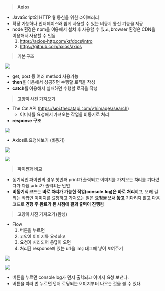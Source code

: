 
> **Axios**

-   JavaScript의 HTTP 웹 통신을 위한 라이브러리
-   확장 가능하나 인터페이스와 쉽게 사용할 수 있는 비동기 통신 기능을 제공
-   node 환경은 npm을 이용해서 설치 후 사용할 수 있고, browser 환경은 CDN을 이용해서 사용할 수 잇음
    1.  https://axios-http.com/kr/docs/intro
    2.  https://github.com/axios/axios

> **기본 구조**

![](https://k.kakaocdn.net/dn/4efwY/btrPGdO6tg3/gCUAnRfGCl4WSfyZCdetk0/img.png)

-   get, post 등 여러 method 사용가능
-   **then**을 이용해서 성공하면 수행할 로직을 작성
-   **catch**를 이용해서 실패하면 수행할 로직을 작성

> **고양이 사진 가져오기**

-   The Cat API (https://api.thecatapi.com/v1/images/search)
    -   이미지를 요청해서 가져오는 작업을 비동기로 처리
-   **response** **구조**

![](https://k.kakaocdn.net/dn/b2VQo6/btrPCCXJWcA/jJkYtYATk0Abmxq9IXgE41/img.png)

-   Axios로 요청해보기 (비동기)

![](https://k.kakaocdn.net/dn/VUJln/btrPFXZRy2x/4d4Dc76p1r7imKJvGDiwRK/img.png)

![](https://k.kakaocdn.net/dn/qAtDZ/btrPED19KiD/CKFBrqE8C55w3XB93e4sAk/img.png)

> **파이썬과 비교**

-   동기식인 파이썬의 경우 첫번째 print가 출력되고 이미지를 가져오는 처리를 기다렸다가 다음 print가 출력되는 반면
-   **비동기식 코드**는 **바로 처리가 가능한 작업(console.log)은 바로 처리**하고, 오래 걸리는 작업인 이미지를 요청하고 가져오는 일은 **요청을 보내 놓고** 기다리지 않고 다음 코드로 **진행 후 완료가 된 시점에 결과 출력이 진행**됨

> **고양이 사진 가져오기 (완성)**

-   Flow
    1.  버튼을 누르면
    2.  고양이 이미지를 요청하고
    3.  요청이 처리되어 응답이 오면
    4.  처리된 response에 있는 url을 img 태그에 넣어 보여주기

![](https://k.kakaocdn.net/dn/TGHo9/btrPE6iJyv9/G6jMgMb1e0JbQEmSI8Cpk0/img.png)

![](https://k.kakaocdn.net/dn/es94Gt/btrPCD3se9c/uB9S794btT3yQf2h6iMgA0/img.png)

-   버튼을 누르면 console.log가 먼저 출력되고 이미지 요청 보낸다.
-   버튼을 여러 번 누르면 먼저 로딩되는 이미지부터 나오는 것을 볼 수 있다.